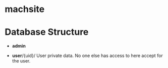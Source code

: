 # machsite


Database Structure
==================

* **admin**

* **user**/{uid}/
  User private data. No one else has access to here accept for the user.

